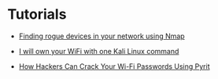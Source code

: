 # Tutorials

* [Finding rogue devices in your network using Nmap](https://www.redhat.com/sysadmin/finding-rogue-devices)

* [I will own your WiFi with one Kali Linux command](https://www.youtube.com/watch?v=TDVM-BUChpY)

* [How Hackers Can Crack Your Wi-Fi Passwords Using Pyrit](https://null-byte.wonderhowto.com/how-to/crack-wpa-wpa2-wi-fi-passwords-with-pyrit-0196782/)
